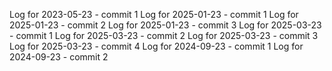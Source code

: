 Log for 2023-05-23 - commit 1
Log for 2025-01-23 - commit 1
Log for 2025-01-23 - commit 2
Log for 2025-01-23 - commit 3
Log for 2025-03-23 - commit 1
Log for 2025-03-23 - commit 2
Log for 2025-03-23 - commit 3
Log for 2025-03-23 - commit 4
Log for 2024-09-23 - commit 1
Log for 2024-09-23 - commit 2
